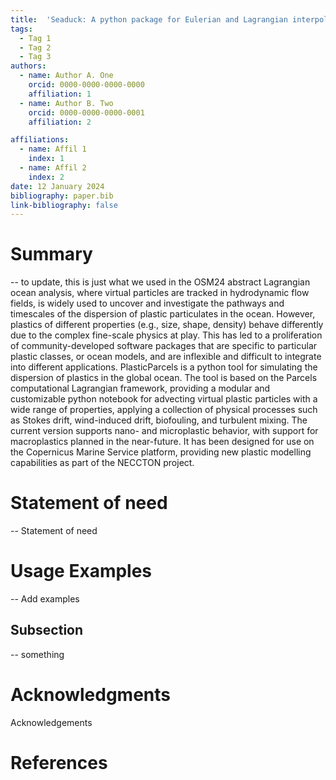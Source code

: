 ```yaml
---
title:  'Seaduck: A python package for Eulerian and Lagrangian interpolation on ocean datasets'
tags:
  - Tag 1
  - Tag 2
  - Tag 3
authors:
  - name: Author A. One
    orcid: 0000-0000-0000-0000
    affiliation: 1
  - name: Author B. Two
    orcid: 0000-0000-0000-0001
    affiliation: 2

affiliations:
  - name: Affil 1
    index: 1
  - name: Affil 2
    index: 2
date: 12 January 2024
bibliography: paper.bib
link-bibliography: false
---
```


# Summary
-- to update, this is just what we used in the OSM24 abstract
Lagrangian ocean analysis, where virtual particles are tracked in hydrodynamic flow fields, is widely used to uncover and investigate the pathways and timescales of the dispersion of plastic particulates in the ocean. However, plastics of different properties (e.g., size, shape, density) behave differently due to the complex fine-scale physics at play. This has led to a proliferation of community-developed software packages that are specific to particular plastic classes, or ocean models, and are inflexible and difficult to integrate into different applications. PlasticParcels is a python tool for simulating the dispersion of plastics in the global ocean. The tool is based on the Parcels computational Lagrangian framework, providing a modular and customizable python notebook for advecting virtual plastic particles with a wide range of properties, applying a collection of physical processes such as Stokes drift, wind-induced drift, biofouling, and turbulent mixing. The current version supports nano- and microplastic behavior, with support for macroplastics planned in the near-future.  It has been designed for use on the Copernicus Marine Service platform, providing new plastic modelling capabilities as part of the NECCTON project.


# Statement of need

-- Statement of need

# Usage Examples

-- Add examples

## Subsection
-- something

# Acknowledgments

Acknowledgements

# References
